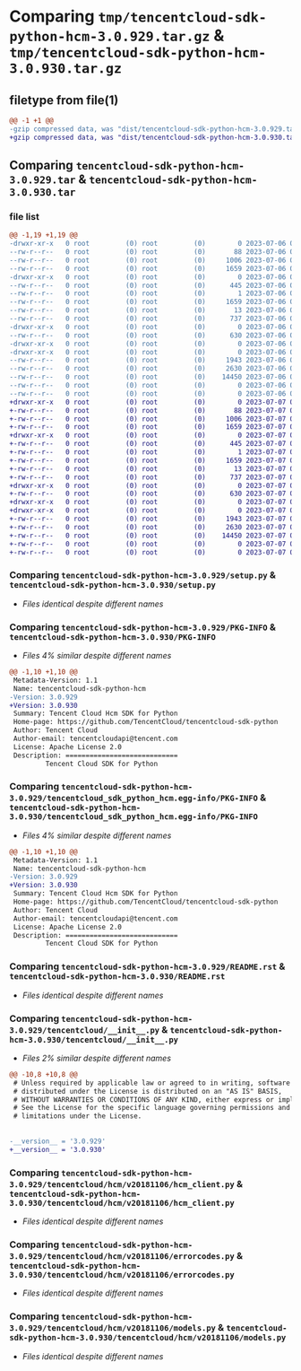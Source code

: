 # Comparing `tmp/tencentcloud-sdk-python-hcm-3.0.929.tar.gz` & `tmp/tencentcloud-sdk-python-hcm-3.0.930.tar.gz`

## filetype from file(1)

```diff
@@ -1 +1 @@
-gzip compressed data, was "dist/tencentcloud-sdk-python-hcm-3.0.929.tar", last modified: Thu Jul  6 00:27:36 2023, max compression
+gzip compressed data, was "dist/tencentcloud-sdk-python-hcm-3.0.930.tar", last modified: Fri Jul  7 00:25:15 2023, max compression
```

## Comparing `tencentcloud-sdk-python-hcm-3.0.929.tar` & `tencentcloud-sdk-python-hcm-3.0.930.tar`

### file list

```diff
@@ -1,19 +1,19 @@
-drwxr-xr-x   0 root         (0) root         (0)        0 2023-07-06 00:27:36.000000 tencentcloud-sdk-python-hcm-3.0.929/
--rw-r--r--   0 root         (0) root         (0)       88 2023-07-06 00:27:36.000000 tencentcloud-sdk-python-hcm-3.0.929/setup.cfg
--rw-r--r--   0 root         (0) root         (0)     1006 2023-07-06 00:27:35.000000 tencentcloud-sdk-python-hcm-3.0.929/setup.py
--rw-r--r--   0 root         (0) root         (0)     1659 2023-07-06 00:27:36.000000 tencentcloud-sdk-python-hcm-3.0.929/PKG-INFO
-drwxr-xr-x   0 root         (0) root         (0)        0 2023-07-06 00:27:36.000000 tencentcloud-sdk-python-hcm-3.0.929/tencentcloud_sdk_python_hcm.egg-info/
--rw-r--r--   0 root         (0) root         (0)      445 2023-07-06 00:27:36.000000 tencentcloud-sdk-python-hcm-3.0.929/tencentcloud_sdk_python_hcm.egg-info/SOURCES.txt
--rw-r--r--   0 root         (0) root         (0)        1 2023-07-06 00:27:36.000000 tencentcloud-sdk-python-hcm-3.0.929/tencentcloud_sdk_python_hcm.egg-info/dependency_links.txt
--rw-r--r--   0 root         (0) root         (0)     1659 2023-07-06 00:27:36.000000 tencentcloud-sdk-python-hcm-3.0.929/tencentcloud_sdk_python_hcm.egg-info/PKG-INFO
--rw-r--r--   0 root         (0) root         (0)       13 2023-07-06 00:27:36.000000 tencentcloud-sdk-python-hcm-3.0.929/tencentcloud_sdk_python_hcm.egg-info/top_level.txt
--rw-r--r--   0 root         (0) root         (0)      737 2023-07-06 00:27:35.000000 tencentcloud-sdk-python-hcm-3.0.929/README.rst
-drwxr-xr-x   0 root         (0) root         (0)        0 2023-07-06 00:27:36.000000 tencentcloud-sdk-python-hcm-3.0.929/tencentcloud/
--rw-r--r--   0 root         (0) root         (0)      630 2023-07-06 00:27:35.000000 tencentcloud-sdk-python-hcm-3.0.929/tencentcloud/__init__.py
-drwxr-xr-x   0 root         (0) root         (0)        0 2023-07-06 00:27:36.000000 tencentcloud-sdk-python-hcm-3.0.929/tencentcloud/hcm/
-drwxr-xr-x   0 root         (0) root         (0)        0 2023-07-06 00:27:36.000000 tencentcloud-sdk-python-hcm-3.0.929/tencentcloud/hcm/v20181106/
--rw-r--r--   0 root         (0) root         (0)     1943 2023-07-06 00:27:35.000000 tencentcloud-sdk-python-hcm-3.0.929/tencentcloud/hcm/v20181106/hcm_client.py
--rw-r--r--   0 root         (0) root         (0)     2630 2023-07-06 00:27:35.000000 tencentcloud-sdk-python-hcm-3.0.929/tencentcloud/hcm/v20181106/errorcodes.py
--rw-r--r--   0 root         (0) root         (0)    14450 2023-07-06 00:27:35.000000 tencentcloud-sdk-python-hcm-3.0.929/tencentcloud/hcm/v20181106/models.py
--rw-r--r--   0 root         (0) root         (0)        0 2023-07-06 00:27:35.000000 tencentcloud-sdk-python-hcm-3.0.929/tencentcloud/hcm/v20181106/__init__.py
--rw-r--r--   0 root         (0) root         (0)        0 2023-07-06 00:27:35.000000 tencentcloud-sdk-python-hcm-3.0.929/tencentcloud/hcm/__init__.py
+drwxr-xr-x   0 root         (0) root         (0)        0 2023-07-07 00:25:15.000000 tencentcloud-sdk-python-hcm-3.0.930/
+-rw-r--r--   0 root         (0) root         (0)       88 2023-07-07 00:25:15.000000 tencentcloud-sdk-python-hcm-3.0.930/setup.cfg
+-rw-r--r--   0 root         (0) root         (0)     1006 2023-07-07 00:25:15.000000 tencentcloud-sdk-python-hcm-3.0.930/setup.py
+-rw-r--r--   0 root         (0) root         (0)     1659 2023-07-07 00:25:15.000000 tencentcloud-sdk-python-hcm-3.0.930/PKG-INFO
+drwxr-xr-x   0 root         (0) root         (0)        0 2023-07-07 00:25:15.000000 tencentcloud-sdk-python-hcm-3.0.930/tencentcloud_sdk_python_hcm.egg-info/
+-rw-r--r--   0 root         (0) root         (0)      445 2023-07-07 00:25:15.000000 tencentcloud-sdk-python-hcm-3.0.930/tencentcloud_sdk_python_hcm.egg-info/SOURCES.txt
+-rw-r--r--   0 root         (0) root         (0)        1 2023-07-07 00:25:15.000000 tencentcloud-sdk-python-hcm-3.0.930/tencentcloud_sdk_python_hcm.egg-info/dependency_links.txt
+-rw-r--r--   0 root         (0) root         (0)     1659 2023-07-07 00:25:15.000000 tencentcloud-sdk-python-hcm-3.0.930/tencentcloud_sdk_python_hcm.egg-info/PKG-INFO
+-rw-r--r--   0 root         (0) root         (0)       13 2023-07-07 00:25:15.000000 tencentcloud-sdk-python-hcm-3.0.930/tencentcloud_sdk_python_hcm.egg-info/top_level.txt
+-rw-r--r--   0 root         (0) root         (0)      737 2023-07-07 00:25:15.000000 tencentcloud-sdk-python-hcm-3.0.930/README.rst
+drwxr-xr-x   0 root         (0) root         (0)        0 2023-07-07 00:25:15.000000 tencentcloud-sdk-python-hcm-3.0.930/tencentcloud/
+-rw-r--r--   0 root         (0) root         (0)      630 2023-07-07 00:25:15.000000 tencentcloud-sdk-python-hcm-3.0.930/tencentcloud/__init__.py
+drwxr-xr-x   0 root         (0) root         (0)        0 2023-07-07 00:25:15.000000 tencentcloud-sdk-python-hcm-3.0.930/tencentcloud/hcm/
+drwxr-xr-x   0 root         (0) root         (0)        0 2023-07-07 00:25:15.000000 tencentcloud-sdk-python-hcm-3.0.930/tencentcloud/hcm/v20181106/
+-rw-r--r--   0 root         (0) root         (0)     1943 2023-07-07 00:25:15.000000 tencentcloud-sdk-python-hcm-3.0.930/tencentcloud/hcm/v20181106/hcm_client.py
+-rw-r--r--   0 root         (0) root         (0)     2630 2023-07-07 00:25:15.000000 tencentcloud-sdk-python-hcm-3.0.930/tencentcloud/hcm/v20181106/errorcodes.py
+-rw-r--r--   0 root         (0) root         (0)    14450 2023-07-07 00:25:15.000000 tencentcloud-sdk-python-hcm-3.0.930/tencentcloud/hcm/v20181106/models.py
+-rw-r--r--   0 root         (0) root         (0)        0 2023-07-07 00:25:15.000000 tencentcloud-sdk-python-hcm-3.0.930/tencentcloud/hcm/v20181106/__init__.py
+-rw-r--r--   0 root         (0) root         (0)        0 2023-07-07 00:25:15.000000 tencentcloud-sdk-python-hcm-3.0.930/tencentcloud/hcm/__init__.py
```

### Comparing `tencentcloud-sdk-python-hcm-3.0.929/setup.py` & `tencentcloud-sdk-python-hcm-3.0.930/setup.py`

 * *Files identical despite different names*

### Comparing `tencentcloud-sdk-python-hcm-3.0.929/PKG-INFO` & `tencentcloud-sdk-python-hcm-3.0.930/PKG-INFO`

 * *Files 4% similar despite different names*

```diff
@@ -1,10 +1,10 @@
 Metadata-Version: 1.1
 Name: tencentcloud-sdk-python-hcm
-Version: 3.0.929
+Version: 3.0.930
 Summary: Tencent Cloud Hcm SDK for Python
 Home-page: https://github.com/TencentCloud/tencentcloud-sdk-python
 Author: Tencent Cloud
 Author-email: tencentcloudapi@tencent.com
 License: Apache License 2.0
 Description: ============================
         Tencent Cloud SDK for Python
```

### Comparing `tencentcloud-sdk-python-hcm-3.0.929/tencentcloud_sdk_python_hcm.egg-info/PKG-INFO` & `tencentcloud-sdk-python-hcm-3.0.930/tencentcloud_sdk_python_hcm.egg-info/PKG-INFO`

 * *Files 4% similar despite different names*

```diff
@@ -1,10 +1,10 @@
 Metadata-Version: 1.1
 Name: tencentcloud-sdk-python-hcm
-Version: 3.0.929
+Version: 3.0.930
 Summary: Tencent Cloud Hcm SDK for Python
 Home-page: https://github.com/TencentCloud/tencentcloud-sdk-python
 Author: Tencent Cloud
 Author-email: tencentcloudapi@tencent.com
 License: Apache License 2.0
 Description: ============================
         Tencent Cloud SDK for Python
```

### Comparing `tencentcloud-sdk-python-hcm-3.0.929/README.rst` & `tencentcloud-sdk-python-hcm-3.0.930/README.rst`

 * *Files identical despite different names*

### Comparing `tencentcloud-sdk-python-hcm-3.0.929/tencentcloud/__init__.py` & `tencentcloud-sdk-python-hcm-3.0.930/tencentcloud/__init__.py`

 * *Files 2% similar despite different names*

```diff
@@ -10,8 +10,8 @@
 # Unless required by applicable law or agreed to in writing, software
 # distributed under the License is distributed on an "AS IS" BASIS,
 # WITHOUT WARRANTIES OR CONDITIONS OF ANY KIND, either express or implied.
 # See the License for the specific language governing permissions and
 # limitations under the License.
 
 
-__version__ = '3.0.929'
+__version__ = '3.0.930'
```

### Comparing `tencentcloud-sdk-python-hcm-3.0.929/tencentcloud/hcm/v20181106/hcm_client.py` & `tencentcloud-sdk-python-hcm-3.0.930/tencentcloud/hcm/v20181106/hcm_client.py`

 * *Files identical despite different names*

### Comparing `tencentcloud-sdk-python-hcm-3.0.929/tencentcloud/hcm/v20181106/errorcodes.py` & `tencentcloud-sdk-python-hcm-3.0.930/tencentcloud/hcm/v20181106/errorcodes.py`

 * *Files identical despite different names*

### Comparing `tencentcloud-sdk-python-hcm-3.0.929/tencentcloud/hcm/v20181106/models.py` & `tencentcloud-sdk-python-hcm-3.0.930/tencentcloud/hcm/v20181106/models.py`

 * *Files identical despite different names*

